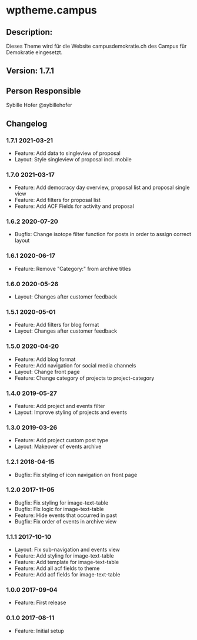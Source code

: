 # wptheme.campus

## Description:

Dieses Theme wird für die Website campusdemokratie.ch des Campus für Demokratie eingesetzt.

## Version: 1.7.1

## Person Responsible

Sybille Hofer @sybillehofer

## Changelog

### 1.7.1 2021-03-21
* Feature: Add data to singleview of proposal
* Layout: Style singleview of proposal incl. mobile

### 1.7.0 2021-03-17
* Feature: Add democracy day overview, proposal list and proposal single view
* Feature: Add filters for proposal list
* Feature: Add ACF Fields for activity and proposal

### 1.6.2 2020-07-20
* Bugfix: Change isotope filter function for posts in order to assign correct layout

### 1.6.1 2020-06-17
* Feature: Remove "Category:" from archive titles

### 1.6.0 2020-05-26
* Layout: Changes after customer feedback

### 1.5.1 2020-05-01

* Feature: Add filters for blog format
* Layout: Changes after customer feedback

### 1.5.0 2020-04-20

* Feature: Add blog format
* Feature: Add navigation for social media channels
* Layout: Change front page
* Feature: Change category of projects to project-category

### 1.4.0 2019-05-27

* Feature: Add project and events filter
* Layout: Improve styling of projects and events

### 1.3.0 2019-03-26

* Feature: Add project custom post type
* Layout: Makeover of events archive

### 1.2.1 2018-04-15

* Bugfix: Fix styling of icon navigation on front page

### 1.2.0 2017-11-05

* Bugfix: Fix styling for image-text-table
* Bugfix: Fix logic for image-text-table
* Feature: Hide events that occurred in past
* Bugfix: Fix order of events in archive view

### 1.1.1 2017-10-10

* Layout: Fix sub-navigation and events view
* Feature: Add styling for image-text-table
* Feature: Add template for image-text-table
* Feature: Add all acf fields to theme
* Feature: Add acf fields for image-text-table

### 1.0.0 2017-09-04

* Feature: First release

### 0.1.0 2017-08-11

* Feature: Initial setup